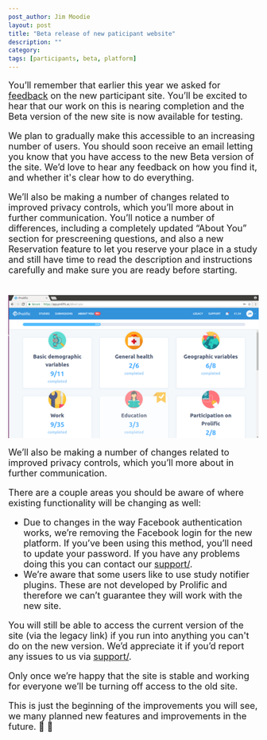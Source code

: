 ```yaml
---
post_author: Jim Moodie
layout: post
title: "Beta release of new paticipant website"
description: ""
category: 
tags: [participants, beta, platform]
---
```

<p></p>

<font size="+1">
<p>
You’ll remember that earlier this year we asked for <a href="http://blog.prolificacademic.co.uk/2018/01/16/new-participant-interface-designs">feedback</a> on the new participant site. You’ll be excited to hear that our work on this is nearing completion and the Beta version of the new site is now available for testing. 
<p>
We plan to gradually make this accessible to an increasing number of users. You should soon receive an email letting you know that you have access to the new Beta version of the site. We’d love to hear any feedback on how you find it, and whether it's clear how to do everything.

<p>
We’ll also be making a number of changes related to improved privacy controls, which you’ll more about in further communication.
You’ll notice a number of differences, including a completely updated “About You” section for prescreening questions, and also a new Reservation feature to let you reserve your place in a study and still have time to read the description and instructions carefully and make sure you are ready before starting.

<div class="row">
	<div class="col-md-12">
 		<img class="img-responsive col-md-14" style="display: block;margin-left: auto;margin-right: auto;margin-top:40px;margin-bottom:15px;" src="/assets/img/aboutyou.png">
	 </div>
</div>

<p>
We’ll also be making a number of changes related to improved privacy controls, which you’ll more about in further communication.

<p>
There are a  couple areas you should be aware of where existing functionality will be changing as well:

<ul>

<li>Due to changes in the way Facebook authentication works, we’re removing the Facebook login for the new platform. If you’ve been using this method, you’ll need to update your password. If you have any problems doing this you can contact our <a href="mailto:support@prolific.ac">support/<a>.

<li>We’re aware that some users like to use study notifier plugins. These are not developed by Prolific and therefore we can’t guarantee they will work with the new site.

</ul>

<p>
You will still be able to access the current version of the site (via the legacy link) if you run into anything you can't do on the new version. We’d appreciate it if you’d report any issues to us via <a href="mailto:support@prolific.ac">support/<a>.


<p>

Only once we’re happy that the site is stable and working for everyone we’ll be turning off access to the old site.

<p>

This is just the beginning of the improvements you will see, we many planned new features and improvements in the future. 🙂 🙌 

